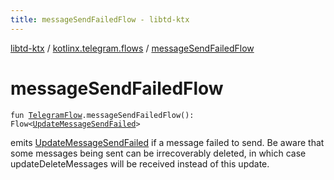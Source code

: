 ```yaml
---
title: messageSendFailedFlow - libtd-ktx
---
```


[libtd-ktx](../index.html) / [kotlinx.telegram.flows](index.html) / [messageSendFailedFlow](./message-send-failed-flow.html)

# messageSendFailedFlow

`fun `[`TelegramFlow`](../kotlinx.telegram.core/-telegram-flow/index.html)`.messageSendFailedFlow(): Flow<`[`UpdateMessageSendFailed`](https://tdlibx.github.io/td/docs/org/drinkless/td/libcore/telegram/TdApi.UpdateMessageSendFailed.html)`>`

emits [UpdateMessageSendFailed](https://tdlibx.github.io/td/docs/org/drinkless/td/libcore/telegram/TdApi.UpdateMessageSendFailed.html) if a message failed to send. Be aware that some messages being
sent can be irrecoverably deleted, in which case updateDeleteMessages will be received instead of
this update.

